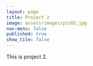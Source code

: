 ```yaml
---
layout: page
title: Project 2
image: assets/images/pic01.jpg
nav-menu: false
published: true
show_tile: false
---
```

This is project 2.